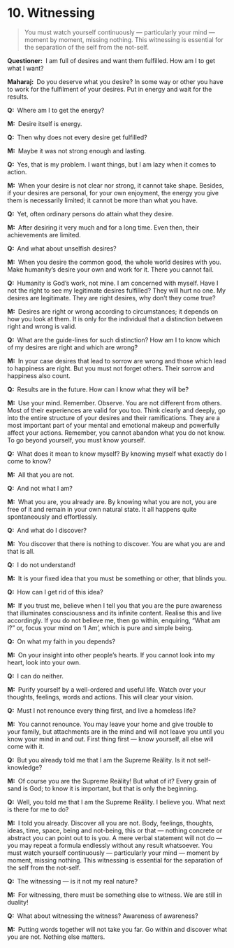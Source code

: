 # 10. Witnessing

>You must watch yourself continuously — particularly your mind — moment by moment, missing nothing. This witnessing is essential for the separation of the self from the not-self.

**Questioner:**&ensp;I am full of desires and want them fulfilled. How am I to get what I want?

**Maharaj:**&ensp;Do you deserve what you desire? In some way or other you have to work for the fulfilment of your desires. Put in energy and wait for the results.

**Q:**&ensp;Where am I to get the energy?

**M:**&ensp;Desire itself is energy.

**Q:**&ensp;Then why does not every desire get fulfilled?

**M:**&ensp;Maybe it was not strong enough and lasting.

**Q:**&ensp;Yes, that is my problem. I want things, but I am lazy when it comes to action.

**M:**&ensp;When your desire is not clear nor strong, it cannot take shape. Besides, if your desires are personal, for your own enjoyment, the energy you give them is necessarily limited; it cannot be more than what you have.

**Q:**&ensp;Yet, often ordinary persons do attain what they desire.

**M:**&ensp;After desiring it very much and for a long time. Even then, their achievements are limited.

**Q:**&ensp;And what about unselfish desires?

**M:**&ensp;When you desire the common good, the whole world desires with you. Make humanity’s desire your own and work for it. There you cannot fail.

**Q:**&ensp;Humanity is God’s work, not mine. I am concerned with myself. Have I not the right to see my legitimate desires fulfilled? They will hurt no one. My desires are legitimate. They are right desires, why don’t they come true?

**M:**&ensp;Desires are right or wrong according to circumstances; it depends on how you look at them. It is only for the individual that a distinction between right and wrong is valid.

**Q:**&ensp;What are the guide-lines for such distinction? How am I to know which of my desires are right and which are wrong?

**M:**&ensp;In your case desires that lead to sorrow are wrong and those which lead to happiness are right. But you must not forget others. Their sorrow and happiness also count.

**Q:**&ensp;Results are in the future. How can I know what they will be?

**M:**&ensp;Use your mind. Remember. Observe. You are not different from others. Most of their
experiences are valid for you too. Think clearly and deeply, go into the entire structure of your desires and their ramifications. They are a most important part of your mental and emotional makeup and powerfully affect your actions. Remember, you cannot abandon what you do not know. To go beyond yourself, you must know yourself.

**Q:**&ensp;What does it mean to know myself? By knowing myself what exactly do I come to know?

**M:**&ensp;All that you are not.

**Q:**&ensp;And not what I am?

**M:**&ensp;What you are, you already are. By knowing what you are not, you are free of it and remain in your own natural state. It all happens quite spontaneously and effortlessly.

**Q:**&ensp;And what do I discover?

**M:**&ensp;You discover that there is nothing to discover. You are what you are and that is all.

**Q:**&ensp;I do not understand!

**M:**&ensp;It is your fixed idea that you must be something or other, that blinds you.

**Q:**&ensp;How can I get rid of this idea?

**M:**&ensp;If you trust me, believe when I tell you that you are the pure awareness that illuminates consciousness and its infinite content. Realise this and live accordingly. If you do not believe me, then go within, enquiring, “What am I?” or, focus your mind on ‘I Am’, which is pure and simple being.

**Q:**&ensp;On what my faith in you depends?

**M:**&ensp;On your insight into other people’s hearts. If you cannot look into my heart, look into your own.

**Q:**&ensp;I can do neither.

**M:**&ensp;Purify yourself by a well-ordered and useful life. Watch over your thoughts, feelings, words and actions. This will clear your vision.

**Q:**&ensp;Must I not renounce every thing first, and live a homeless life?

**M:**&ensp;You cannot renounce. You may leave your home and give trouble to your family, but
attachments are in the mind and will not leave you until you know your mind in and out. First thing first — know yourself, all else will come with it.

**Q:**&ensp;But you already told me that I am the Supreme Reälity. Is it not self-knowledge?

**M:**&ensp;Of course you are the Supreme Reälity! But what of it? Every grain of sand is God; to know it is important, but that is only the beginning.

**Q:**&ensp;Well, you told me that I am the Supreme Reälity. I believe you. What next is there for me to do?

**M:**&ensp;I told you already. Discover all you are not. Body, feelings, thoughts, ideas, time, space, being and not-being, this or that — nothing concrete or abstract you can point out to is you. A mere verbal statement will not do — you may repeat a formula endlessly without any result whatsoever. You must watch yourself continuously — particularly your mind — moment by moment, missing nothing. This witnessing is essential for the separation of the self from the not-self.

**Q:**&ensp;The witnessing — is it not my real nature?

**M:**&ensp;For witnessing, there must be something else to witness. We are still in duality!

**Q:**&ensp;What about witnessing the witness? Awareness of awareness?

**M:**&ensp;Putting words together will not take you far. Go within and discover what you are not. Nothing else matters.